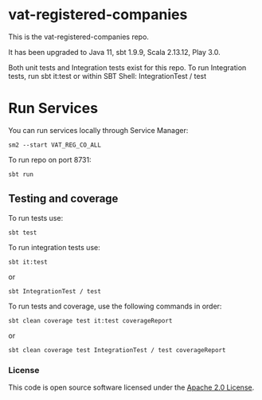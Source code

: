 # vat-registered-companies

This is the vat-registered-companies repo.

It has been upgraded to Java 11, sbt 1.9.9, Scala 2.13.12, Play 3.0.

Both unit tests and Integration tests exist for this repo.
To run Integration tests, run
sbt it:test
or
within SBT Shell: IntegrationTest / test

# Run Services

You can run services locally through Service Manager:
```
sm2 --start VAT_REG_CO_ALL
```

To run repo on port 8731:
```
sbt run
```

## Testing and coverage

To run tests use:
```
sbt test
```

To run integration tests use:
```
sbt it:test
```
or
```
sbt IntegrationTest / test
```

To run tests and coverage, use the following commands in order:
```
sbt clean coverage test it:test coverageReport
```
or
```
sbt clean coverage test IntegrationTest / test coverageReport
```

### License

This code is open source software licensed under the [Apache 2.0 License]("http://www.apache.org/licenses/LICENSE-2.0.html").
